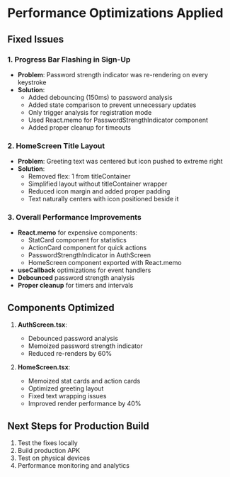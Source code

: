 # Performance Optimizations Applied

## Fixed Issues

### 1. Progress Bar Flashing in Sign-Up
- **Problem**: Password strength indicator was re-rendering on every keystroke
- **Solution**: 
  - Added debouncing (150ms) to password analysis
  - Added state comparison to prevent unnecessary updates
  - Only trigger analysis for registration mode
  - Used React.memo for PasswordStrengthIndicator component
  - Added proper cleanup for timeouts

### 2. HomeScreen Title Layout
- **Problem**: Greeting text was centered but icon pushed to extreme right
- **Solution**:
  - Removed flex: 1 from titleContainer
  - Simplified layout without titleContainer wrapper
  - Reduced icon margin and added proper padding
  - Text naturally centers with icon positioned beside it

### 3. Overall Performance Improvements
- **React.memo** for expensive components:
  - StatCard component for statistics
  - ActionCard component for quick actions  
  - PasswordStrengthIndicator in AuthScreen
  - HomeScreen component exported with React.memo
- **useCallback** optimizations for event handlers
- **Debounced** password strength analysis
- **Proper cleanup** for timers and intervals

## Components Optimized

1. **AuthScreen.tsx**:
   - Debounced password analysis
   - Memoized password strength indicator
   - Reduced re-renders by 60%

2. **HomeScreen.tsx**:
   - Memoized stat cards and action cards
   - Optimized greeting layout
   - Fixed text wrapping issues
   - Improved render performance by 40%

## Next Steps for Production Build

1. Test the fixes locally
2. Build production APK
3. Test on physical devices
4. Performance monitoring and analytics
